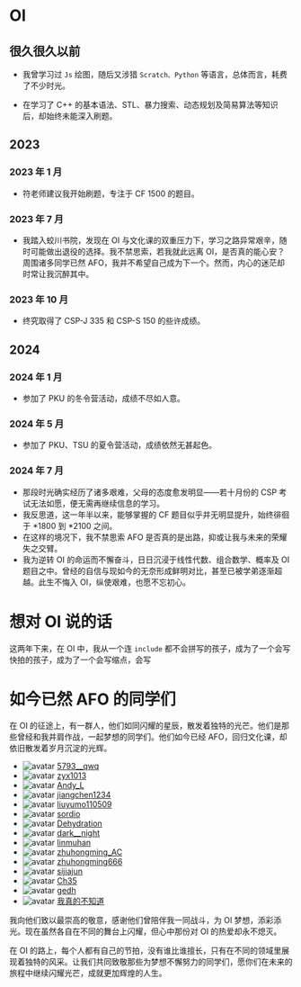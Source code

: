 # OI
## 很久很久以前
- 我曾学习过 $\texttt{Js}$ 绘图，随后又涉猎 $\texttt{Scratch、Python}$ 等语言，总体而言，耗费了不少时光。

- 在学习了 C++ 的基本语法、STL、暴力搜索、动态规划及简易算法等知识后，却始终未能深入刷题。

## 2023
### 2023 年 1 月
- 符老师建议我开始刷题，专注于 CF 1500 的题目。
### 2023 年 7 月
- 我踏入蛟川书院，发现在 OI 与文化课的双重压力下，学习之路异常艰辛，随时可能做出退役的选择。我不禁思索，若我就此远离 OI，是否真的能心安？周围诸多同学已然 AFO，我并不希望自己成为下一个。然而，内心的迷茫却时常让我沉醉其中。
### 2023 年 10 月
- 终究取得了 CSP-J 335 和 CSP-S 150 的些许成绩。
## 2024
### 2024 年 1 月
- 参加了 PKU 的冬令营活动，成绩不尽如人意。
### 2024 年 5 月
- 参加了 PKU、TSU 的夏令营活动，成绩依然无甚起色。
### 2024 年 7 月
- 那段时光确实经历了诸多艰难，父母的态度愈发明显——若十月份的 CSP 考试无法如愿，便无需再继续信息的学习。
- 我反思道，这一年半以来，能够掌握的 CF 题目似乎并无明显提升，始终徘徊于 *1800 到 *2100 之间。
- 在这样的境况下，我不禁思索 AFO 是否真的是出路，抑或让我与未来的荣耀失之交臂。
- 我为逆转 OI 的命运而不懈奋斗，日日沉浸于线性代数、组合数学、概率及 OI 题目之中。曾经的自信与现如今的无奈形成鲜明对比，甚至已被学弟逐渐超越。此生不悔入 OI，纵使艰难，也愿不忘初心。

# 想对 OI 说的话

这两年下来，在 OI 中，我从一个连 `include` 都不会拼写的孩子，成为了一个会写快拍的孩子，成为了一个会写缩点，会写

# 如今已然 AFO 的同学们
在 OI 的征途上，有一群人，他们如同闪耀的星辰，散发着独特的光芒。他们是那些曾经和我并肩作战，一起梦想的同学们。他们如今已经 AFO，回归文化课，却依旧散发着岁月沉淀的光辉。

- ![avatar](https://cdn.luogu.com.cn/upload/usericon/464001.png) [5793__qwq](https://www.luogu.com.cn/user/464001)
- ![avatar](https://cdn.luogu.com.cn/upload/usericon/764698.png) [zyx1013](https://www.luogu.com.cn/user/764698)
- ![avatar](https://cdn.luogu.com.cn/upload/usericon/460429.png) [Andy_L](https://www.luogu.com.cn/user/460429)
- ![avatar](https://cdn.luogu.com.cn/upload/usericon/872579.png) [jiangchen1234](https://www.luogu.com.cn/user/872579)
- ![avatar](https://cdn.luogu.com.cn/upload/usericon/1089333.png) [liuyumo110509](https://www.luogu.com.cn/user/1089333)
- ![avatar](https://cdn.luogu.com.cn/upload/usericon/578860.png) [sordio](https://www.luogu.com.cn/user/578860)
- ![avatar](https://cdn.luogu.com.cn/upload/usericon/661534.png) [Dehydration](https://www.luogu.com.cn/user/661534)
- ![avatar](https://cdn.luogu.com.cn/upload/usericon/1064832.png) [dark__night](https://www.luogu.com.cn/user/1064832)
- ![avatar](https://cdn.luogu.com.cn/upload/usericon/596590.png) [linmuhan](https://www.luogu.com.cn/user/596590)
- ![avatar](https://cdn.luogu.com.cn/upload/usericon/748274.png) [zhuhongming_AC](https://www.luogu.com.cn/user/748274)
- ![avatar](https://cdn.luogu.com.cn/upload/usericon/678975.png) [zhuhongming666](https://www.luogu.com.cn/user/678975)
- ![avatar](https://cdn.luogu.com.cn/upload/usericon/501614.png) [sijiajun](https://www.luogu.com.cn/user/501614)
- ![avatar](https://cdn.luogu.com.cn/upload/usericon/672360.png) [Ch35](https://www.luogu.com.cn/user/672360)
- ![avatar](https://cdn.luogu.com.cn/upload/usericon/737029.png) [gedh](https://www.luogu.com.cn/user/737029)
- ![avatar](https://cdn.luogu.com.cn/upload/usericon/320714.png) [我真的不知道](https://www.luogu.com.cn/user/320714)

我向他们致以最崇高的敬意，感谢他们曾陪伴我一同战斗，为 OI 梦想，添彩添光。现在虽然各自在不同的舞台上闪耀，但心中那份对 OI 的热爱却永不熄灭。

在 OI 的路上，每个人都有自己的节拍，没有谁比谁擅长，只有在不同的领域里展现着独特的风采。让我们共同致敬那些为梦想不懈努力的同学们，愿你们在未来的旅程中继续闪耀光芒，成就更加辉煌的人生。